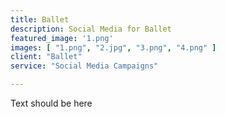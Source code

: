 ```yaml
---
title: Ballet
description: Social Media for Ballet
featured_image: '1.png'
images: [ "1.png", "2.jpg", "3.png", "4.png" ]
client: "Ballet"
service: "Social Media Campaigns"

---
```

Text should be here